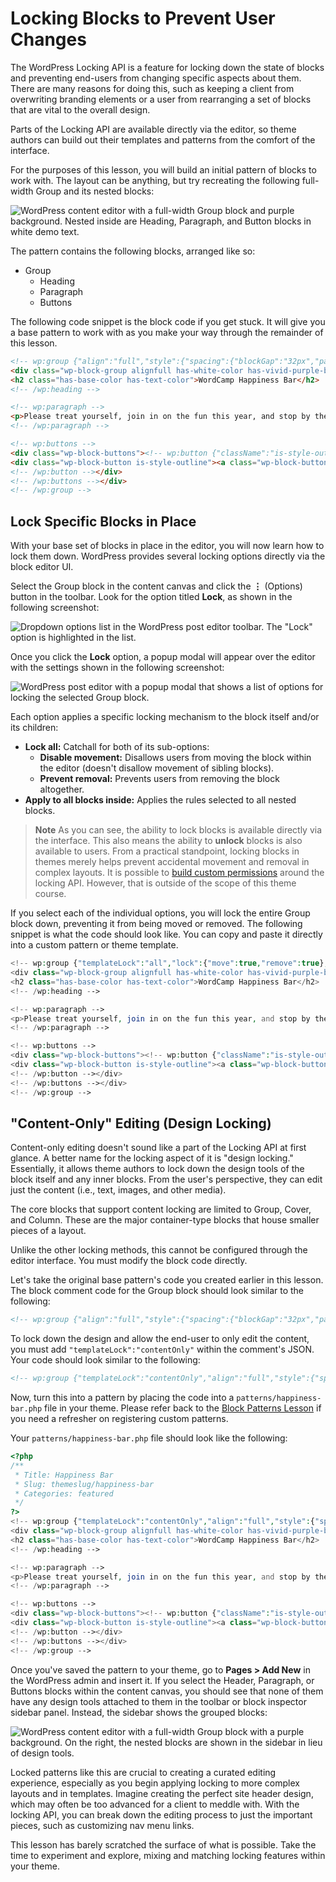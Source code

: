 # Locking Blocks to Prevent User Changes

The WordPress Locking API is a feature for locking down the state of blocks and preventing end-users from changing specific aspects about them.  There are many reasons for doing this, such as keeping a client from overwriting branding elements or a user from rearranging a set of blocks that are vital to the overall design.

Parts of the Locking API are available directly via the editor, so theme authors can build out their templates and patterns from the comfort of the interface.

For the purposes of this lesson, you will build an initial pattern of blocks to work with.  The layout can be anything, but try recreating the following full-width Group and its nested blocks:

![WordPress content editor with a full-width Group block and purple background. Nested inside are Heading, Paragraph, and Button blocks in white demo text.](/images/module-09/lesson-02/locking-base-pattern.png)

The pattern contains the following blocks, arranged like so:

- Group
	- Heading
	- Paragraph
	- Buttons

The following code snippet is the block code if you get stuck. It will give you a base pattern to work with as you make your way through the remainder of this lesson.

```html
<!-- wp:group {"align":"full","style":{"spacing":{"blockGap":"32px","padding":{"top":"128px","bottom":"128px"}}},"backgroundColor":"vivid-purple","textColor":"white","layout":{"type":"constrained"}} -->
<div class="wp-block-group alignfull has-white-color has-vivid-purple-background-color has-text-color has-background" style="padding-top:128px;padding-bottom:128px"><!-- wp:heading {"textColor":"base"} -->
<h2 class="has-base-color has-text-color">WordCamp Happiness Bar</h2>
<!-- /wp:heading -->

<!-- wp:paragraph -->
<p>Please treat yourself, join in on the fun this year, and stop by the happiness bar.</p>
<!-- /wp:paragraph -->

<!-- wp:buttons -->
<div class="wp-block-buttons"><!-- wp:button {"className":"is-style-outline"} -->
<div class="wp-block-button is-style-outline"><a class="wp-block-button__link wp-element-button">See Schedule</a></div>
<!-- /wp:button --></div>
<!-- /wp:buttons --></div>
<!-- /wp:group -->
```

## Lock Specific Blocks in Place

With your base set of blocks in place in the editor, you will now learn how to lock them down.  WordPress provides several locking options directly via the block editor UI.

Select the Group block in the content canvas and click the **⋮** (Options) button in the toolbar.  Look for the option titled **Lock**, as shown in the following screenshot:

![Dropdown options list in the WordPress post editor toolbar. The "Lock" option is highlighted in the list.](/images/module-09/lesson-02/locking-dropdown.png)

Once you click the **Lock** option, a popup modal will appear over the editor with the settings shown in the following screenshot:

![WordPress post editor with a popup modal that shows a list of options for locking the selected Group block.](/images/module-09/lesson-02/locking-popup.png)

Each option applies a specific locking mechanism to the block itself and/or its children:

- **Lock all:** Catchall for both of its sub-options:
	- **Disable movement:** Disallows users from moving the block within the editor (doesn't disallow movement of sibling blocks).
	- **Prevent removal:** Prevents users from removing the block altogether.
- **Apply to all blocks inside:** Applies the rules selected to all nested blocks.

> **Note** As you can see, the ability to lock blocks is available directly via the interface. This also means the ability to **unlock** blocks is also available to users.  From a practical standpoint, locking blocks in themes merely helps prevent accidental movement and removal in complex layouts.  It is possible to [build custom permissions](https://developer.wordpress.org/block-editor/how-to-guides/curating-the-editor-experience/#locking-apis) around the locking API.  However, that is outside of the scope of this theme course.

If you select each of the individual options, you will lock the entire Group block down, preventing it from being moved or removed.  The following snippet is what the code should look like.  You can copy and paste it directly into a custom pattern or theme template.

```php
<!-- wp:group {"templateLock":"all","lock":{"move":true,"remove":true},"align":"full","style":{"spacing":{"blockGap":"32px","padding":{"top":"128px","bottom":"128px"}}},"backgroundColor":"vivid-purple","textColor":"white","layout":{"type":"constrained"}} -->
<div class="wp-block-group alignfull has-white-color has-vivid-purple-background-color has-text-color has-background" style="padding-top:128px;padding-bottom:128px"><!-- wp:heading {"textColor":"base"} -->
<h2 class="has-base-color has-text-color">WordCamp Happiness Bar</h2>
<!-- /wp:heading -->

<!-- wp:paragraph -->
<p>Please treat yourself, join in on the fun this year, and stop by the happiness bar.</p>
<!-- /wp:paragraph -->

<!-- wp:buttons -->
<div class="wp-block-buttons"><!-- wp:button {"className":"is-style-outline"} -->
<div class="wp-block-button is-style-outline"><a class="wp-block-button__link wp-element-button">See Schedule</a></div>
<!-- /wp:button --></div>
<!-- /wp:buttons --></div>
<!-- /wp:group -->
```

## "Content-Only" Editing (Design Locking)

Content-only editing doesn't sound like a part of the Locking API at first glance.  A better name for the locking aspect of it is "design locking."  Essentially, it allows theme authors to lock down the design tools of the block itself and any inner blocks.  From the user's perspective, they can edit just the content (i.e., text, images, and other media).

The core blocks that support content locking are limited to Group, Cover, and Column.  These are the major container-type blocks that house smaller pieces of a layout.

Unlike the other locking methods, this cannot be configured through the editor interface.  You must modify the block code directly.

Let's take the original base pattern's code you created earlier in this lesson.  The block comment code for the Group block should look similar to the following:

```html
<!-- wp:group {"align":"full","style":{"spacing":{"blockGap":"32px","padding":{"top":"128px","bottom":"128px"}}},"backgroundColor":"vivid-purple","textColor":"white","layout":{"type":"constrained"}} -->
```

To lock down the design and allow the end-user to only edit the content, you must add `"templateLock":"contentOnly"` within the comment's JSON.  Your code should look similar to the following:

```html
<!-- wp:group {"templateLock":"contentOnly","align":"full","style":{"spacing":{"blockGap":"32px","padding":{"top":"128px","bottom":"128px"}}},"backgroundColor":"vivid-purple","textColor":"white","layout":{"type":"constrained"}} -->
```

Now, turn this into a pattern by placing the code into a `patterns/happiness-bar.php` file in your theme.  Please refer back to the [Block Patterns Lesson](/module-06/01-Creating-a-Block-Pattern.md) if you need a refresher on registering custom patterns.

Your `patterns/happiness-bar.php` file should look like the following:

```php
<?php
/**
 * Title: Happiness Bar
 * Slug: themeslug/happiness-bar
 * Categories: featured
 */
?>
<!-- wp:group {"templateLock":"contentOnly","align":"full","style":{"spacing":{"blockGap":"32px","padding":{"top":"128px","bottom":"128px"}}},"backgroundColor":"vivid-purple","textColor":"white","layout":{"type":"constrained"}} -->
<div class="wp-block-group alignfull has-white-color has-vivid-purple-background-color has-text-color has-background" style="padding-top:128px;padding-bottom:128px"><!-- wp:heading {"textColor":"base"} -->
<h2 class="has-base-color has-text-color">WordCamp Happiness Bar</h2>
<!-- /wp:heading -->

<!-- wp:paragraph -->
<p>Please treat yourself, join in on the fun this year, and stop by the happiness bar.</p>
<!-- /wp:paragraph -->

<!-- wp:buttons -->
<div class="wp-block-buttons"><!-- wp:button {"className":"is-style-outline"} -->
<div class="wp-block-button is-style-outline"><a class="wp-block-button__link wp-element-button">See Schedule</a></div>
<!-- /wp:button --></div>
<!-- /wp:buttons --></div>
<!-- /wp:group -->
```

Once you've saved the pattern to your theme, go to **Pages > Add New** in the WordPress admin and insert it.  If you select the Header, Paragraph, or Buttons blocks within the content canvas, you should see that none of them have any design tools attached to them in the toolbar or block inspector sidebar panel.  Instead, the sidebar shows the grouped blocks:

![WordPress content editor with a full-width Group block with a purple background. On the right, the nested blocks are shown in the sidebar in lieu of design tools.](/images/module-09/lesson-02/locking-content-only.png)

Locked patterns like this are crucial to creating a curated editing experience, especially as you begin applying locking to more complex layouts and in templates.  Imagine creating the perfect site header design, which may often be too advanced for a client to meddle with.  With the locking API, you can break down the editing process to just the important pieces, such as customizing nav menu links.

This lesson has barely scratched the surface of what is possible.  Take the time to experiment and explore, mixing and matching locking features within your theme.

